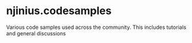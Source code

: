 # njinius.codesamples
Various code samples used across the community. This includes tutorials and general discussions

